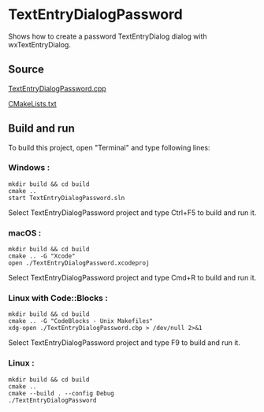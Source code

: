 # TextEntryDialogPassword

Shows how to create a password TextEntryDialog dialog with wxTextEntryDialog.

## Source

[TextEntryDialogPassword.cpp](TextEntryDialogPassword.cpp)

[CMakeLists.txt](CMakeLists.txt)

## Build and run

To build this project, open "Terminal" and type following lines:

### Windows :

``` shell
mkdir build && cd build
cmake .. 
start TextEntryDialogPassword.sln
```

Select TextEntryDialogPassword project and type Ctrl+F5 to build and run it.

### macOS :

``` shell
mkdir build && cd build
cmake .. -G "Xcode"
open ./TextEntryDialogPassword.xcodeproj
```

Select TextEntryDialogPassword project and type Cmd+R to build and run it.

### Linux with Code::Blocks :

``` shell
mkdir build && cd build
cmake .. -G "CodeBlocks - Unix Makefiles"
xdg-open ./TextEntryDialogPassword.cbp > /dev/null 2>&1
```

Select TextEntryDialogPassword project and type F9 to build and run it.

### Linux :

``` shell
mkdir build && cd build
cmake .. 
cmake --build . --config Debug
./TextEntryDialogPassword
```
